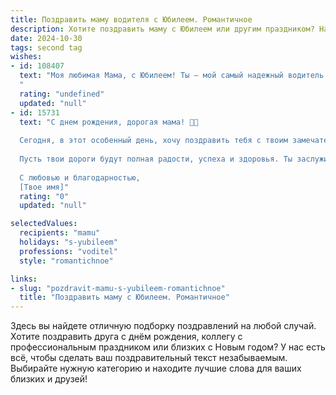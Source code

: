 ```yaml
---
title: Поздравить маму водителя с Юбилеем. Романтичное
description: Хотите поздравить маму с Юбилеем или другим праздником? Наш ИИ создаст незабываемое поздравление, а вы обязательно выделитесь среди других.  
date: 2024-10-30
tags: second tag
wishes:
- id: 108407
  text: "Моя любимая Мама, с Юбилеем! Ты – мой самый надежный водитель по жизни, ведёшь меня по её извилистым дорогам с такой нежностью и заботой, что сердце переполняется счастьем. Твой путь – это целая эпопея, полная ярких моментов и преодоленных трудностей, и я бесконечно горжусь твоей силой, мудростью и неиссякаемой любовью.  Пусть твоя жизнь будет такой же прекрасной и гладкой, как идеальная трасса, а каждый новый день – радостным путешествием! С Днём рождения, дорогая!
  "
  rating: "undefined"
  updated: "null"
- id: 15731
  text: "С днем рождения, дорогая мама! 🎉💖
  
  Сегодня, в этот особенный день, хочу поздравить тебя с твоим замечательным юбилеем! Ты не просто мама, но и водитель, который всегда доставляет нас в нужное место, безопасно и с улыбкой. Твоя забота и любовь, как твоя машина, всегда на ходу, готовая помочь и поддержать.
  
  Пусть твои дороги будут полная радости, успеха и здоровья. Ты заслуживаешь всего самого лучшего, и я надеюсь, что этот день принесет тебе столько же счастья, сколько ты приносишь в нашу жизнь.
  
  С любовью и благодарностью,
  [Твое имя]"
  rating: "0"
  updated: "null"

selectedValues:
  recipients: "mamu"
  holidays: "s-yubileem"
  professions: "voditel"
  style: "romantichnoe"

links:
- slug: "pozdravit-mamu-s-yubileem-romantichnoe"
  title: "Поздравить маму с Юбилеем. Романтичное"
---
```


Здесь вы найдете отличную подборку поздравлений на любой случай. 
Хотите поздравить друга с днём рождения, коллегу с профессиональным праздником или близких с Новым годом? У нас есть всё, чтобы сделать ваш поздравительный текст незабываемым. Выбирайте нужную категорию и находите лучшие слова для ваших близких и друзей!
